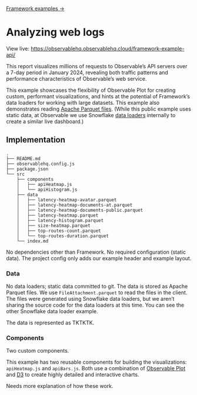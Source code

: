 [Framework examples →](../)

# Analyzing web logs

View live: <https://observablehq.observablehq.cloud/framework-example-api/>

This report visualizes millions of requests to Observable’s API servers over a 7-day period in January 2024, revealing both traffic patterns and performance characteristics of Observable’s web service.

This example showcases the flexibility of Observable Plot for creating custom, performant visualizations, and hints at the potential of Framework’s data loaders for working with large datasets. This example also demonstrates reading [Apache Parquet files](https://observablehq.com/framework/lib/arrow). (While this public example uses static data, at Observable we use Snowflake [data loaders](https://observablehq.com/framework/loaders) internally to create a similar live dashboard.)

## Implementation

```
.
├── README.md
├── observablehq.config.js
├── package.json
└── src
    ├── components
    │   ├── apiHeatmap.js
    │   └── apiHistogram.js
    ├── data
    │   ├── latency-heatmap-avatar.parquet
    │   ├── latency-heatmap-documents-at.parquet
    │   ├── latency-heatmap-documents-public.parquet
    │   ├── latency-heatmap.parquet
    │   ├── latency-histogram.parquet
    │   ├── size-heatmap.parquet
    │   ├── top-routes-count.parquet
    │   └── top-routes-duration.parquet
    └── index.md
```

No dependencies other than Framework. No required configuration (static data). The project config only adds our example header and example layout.

### Data

No data loaders; static data committed to git. The data is stored as Apache Parquet files. We use `FileAttachment.parquet` to read the files in the client. The files were generated using Snowflake data loaders, but we aren’t sharing the source code for the data loaders at this time. You can see the other Snowflake data loader example.

The data is represented as TKTKTK.

### Components

Two custom components.

This example has two reusable components for building the visualizations: `apiHeatmap.js` and `apiBars.js`. Both use a combination of [Observable Plot](https://observablehq.com/plot/) and [D3](https://d3js.org/) to create highly detailed and interactive charts.

Needs more explanation of how these work.
